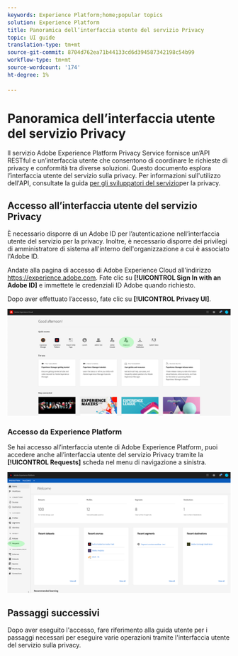 ```yaml
---
keywords: Experience Platform;home;popular topics
solution: Experience Platform
title: Panoramica dell’interfaccia utente del servizio Privacy
topic: UI guide
translation-type: tm+mt
source-git-commit: 8704d762ea71b44133cd6d394587342198c54b99
workflow-type: tm+mt
source-wordcount: '174'
ht-degree: 1%

---
```



# Panoramica dell’interfaccia utente del servizio Privacy

Il servizio Adobe Experience Platform Privacy Service fornisce un’API RESTful e un’interfaccia utente che consentono di coordinare le richieste di privacy e conformità tra diverse soluzioni. Questo documento esplora l’interfaccia utente del servizio sulla privacy. Per informazioni sull&#39;utilizzo dell&#39;API, consultate la guida [per gli sviluppatori del servizio](../api/getting-started.md)per la privacy.

## Accesso all’interfaccia utente del servizio Privacy

È necessario disporre di un Adobe ID per l’autenticazione nell’interfaccia utente del servizio per la privacy. Inoltre, è necessario disporre dei privilegi di amministratore di sistema all&#39;interno dell&#39;organizzazione a cui è associato l&#39;Adobe ID.

Andate alla pagina di accesso di Adobe Experience Cloud all&#39;indirizzo https://experience.adobe.com. Fate clic su **[!UICONTROL Sign In with an Adobe ID]** e immettete le credenziali ID Adobe quando richiesto.

Dopo aver effettuato l’accesso, fate clic su **[!UICONTROL Privacy UI]**.

![](../images/ui-overview/quick-access.png)

### Accesso da Experience Platform

Se hai accesso all’interfaccia utente di Adobe Experience Platform, puoi accedere anche all’interfaccia utente del servizio Privacy tramite la **[!UICONTROL Requests]** scheda nel menu di navigazione a sinistra.

![](../images/ui-overview/platform.png)

## Passaggi successivi

Dopo aver eseguito l&#39;accesso, fare riferimento alla guida [](user-guide.md) utente per i passaggi necessari per eseguire varie operazioni tramite l&#39;interfaccia utente del servizio sulla privacy.